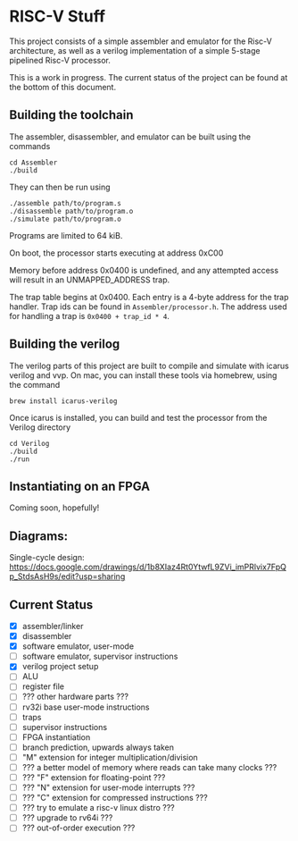 # RISC-V Stuff
This project consists of a simple assembler and emulator for the Risc-V architecture, as well as a verilog implementation of a simple 5-stage pipelined Risc-V processor.

This is a work in progress.  The current status of the project can be found at the bottom of this document.

## Building the toolchain
The assembler, disassembler, and emulator can be built using the commands
```
cd Assembler
./build
```
They can then be run using
```
./assemble path/to/program.s
./disassemble path/to/program.o
./simulate path/to/program.o
```
Programs are limited to 64 kiB.

On boot, the processor starts executing at address 0xC00

Memory before address 0x0400 is undefined, and any attempted access will result in an UNMAPPED_ADDRESS trap.

The trap table begins at 0x0400.  Each entry is a 4-byte address for the trap handler.  Trap ids can be found in `Assembler/processor.h`.  The address used for handling a trap is `0x0400 + trap_id * 4`.

## Building the verilog
The verilog parts of this project are built to compile and simulate with icarus verilog and vvp. On mac, you can install these tools via homebrew, using the command
```
brew install icarus-verilog
```
Once icarus is installed, you can build and test the processor from the Verilog directory
```
cd Verilog
./build
./run
```

## Instantiating on an FPGA
Coming soon, hopefully!

## Diagrams:
Single-cycle design:
https://docs.google.com/drawings/d/1b8XIaz4Rt0YtwfL9ZVi_imPRlvix7FpQp_StdsAsH9s/edit?usp=sharing

## Current Status
- [x] assembler/linker
- [x] disassembler
- [x] software emulator, user-mode
- [ ] software emulator, supervisor instructions
- [x] verilog project setup
- [ ] ALU
- [ ] register file
- [ ] ??? other hardware parts ???
- [ ] rv32i base user-mode instructions
- [ ] traps
- [ ] supervisor instructions
- [ ] FPGA instantiation
- [ ] branch prediction, upwards always taken
- [ ] "M" extension for integer multiplication/division
- [ ] ??? a better model of memory where reads can take many clocks ???
- [ ] ??? "F" extension for floating-point ???
- [ ] ??? "N" extension for user-mode interrupts ???
- [ ] ??? "C" extension for compressed instructions ???
- [ ] ??? try to emulate a risc-v linux distro ???
- [ ] ??? upgrade to rv64i ???
- [ ] ??? out-of-order execution ???
